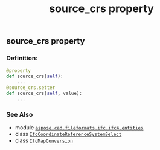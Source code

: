 ﻿---
title: source_crs property
second_title: Aspose.CAD for Python via .NET API References
description: 
type: docs
weight: 100
url: /python-net/aspose.cad.fileformats.ifc.ifc4.entities/ifcmapconversion/source_crs/
is_root: false
---

## source_crs property

### Definition:
```python
@property
def source_crs(self):
    ...
@source_crs.setter
def source_crs(self, value):
    ...
```

### See Also
* module [`aspose.cad.fileformats.ifc.ifc4.entities`](../../)
* class [`IfcCoordinateReferenceSystemSelect`](/cad/python-net/aspose.cad.fileformats.ifc.ifc4.types/ifccoordinatereferencesystemselect)
* class [`IfcMapConversion`](/cad/python-net/aspose.cad.fileformats.ifc.ifc4.entities/ifcmapconversion)
